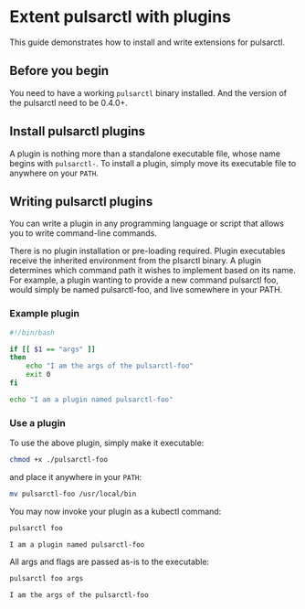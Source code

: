 <!--

    Licensed to the Apache Software Foundation (ASF) under one
    or more contributor license agreements.  See the NOTICE file
    distributed with this work for additional information
    regarding copyright ownership.  The ASF licenses this file
    to you under the Apache License, Version 2.0 (the
    "License"); you may not use this file except in compliance
    with the License.  You may obtain a copy of the License at

      http://www.apache.org/licenses/LICENSE-2.0

    Unless required by applicable law or agreed to in writing,
    software distributed under the License is distributed on an
    "AS IS" BASIS, WITHOUT WARRANTIES OR CONDITIONS OF ANY
    KIND, either express or implied.  See the License for the
    specific language governing permissions and limitations
    under the License.

-->

# Extent pulsarctl with plugins

This guide demonstrates how to install and write extensions for pulsarctl.

## Before you begin

You need to have a working `pulsarctl` binary installed. And the version of the pulsarctl need to be 0.4.0+.

## Install pulsarctl plugins

A plugin is nothing more than a standalone executable file, whose name begins with `pulsarctl-`. To install
a plugin, simply move its executable file to anywhere on your `PATH`.

## Writing pulsarctl plugins

You can write a plugin in any programming language or script that allows you to write command-line commands.

There is no plugin installation or pre-loading required. Plugin executables receive the inherited environment 
from the plsarctl binary. A plugin determines which command path it wishes to implement based on its name. For 
example, a plugin wanting to provide a new command pulsarctl foo, would simply be named pulsarctl-foo, and live 
somewhere in your PATH.

### Example plugin

```bash
#!/bin/bash

if [[ $1 == "args" ]]
then 
    echo "I am the args of the pulsarctl-foo"
    exit 0
fi

echo "I am a plugin named pulsarctl-foo"
```

### Use a plugin

To use the above plugin, simply make it executable:

```bash
chmod +x ./pulsarctl-foo
```

and place it anywhere in your `PATH`:

```bash
mv pulsarctl-foo /usr/local/bin
```

You may now invoke your plugin as a kubectl command:

```bash
pulsarctl foo
```

```
I am a plugin named pulsarctl-foo
```

All args and flags are passed as-is to the executable:

```bash
pulsarctl foo args
```

```
I am the args of the pulsarctl-foo
```
